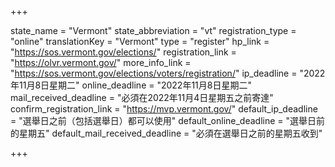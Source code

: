 +++

state_name = "Vermont"
state_abbreviation = "vt"
registration_type = "online"
translationKey = "Vermont"
type = "register"
hp_link = "https://sos.vermont.gov/elections/"
registration_link = "https://olvr.vermont.gov/"
more_info_link = "https://sos.vermont.gov/elections/voters/registration/"
ip_deadline = "2022年11月8日星期二"
online_deadline = "2022年11月8日星期二"
mail_received_deadline = "必須在2022年11月4日星期五之前寄達"
confirm_registration_link = "https://mvp.vermont.gov/"
default_ip_deadline = "選舉日之前（包括選舉日）都可以使用"
default_online_deadline = "選舉日前的星期五"
default_mail_received_deadline = "必須在選舉日之前的星期五收到"

+++